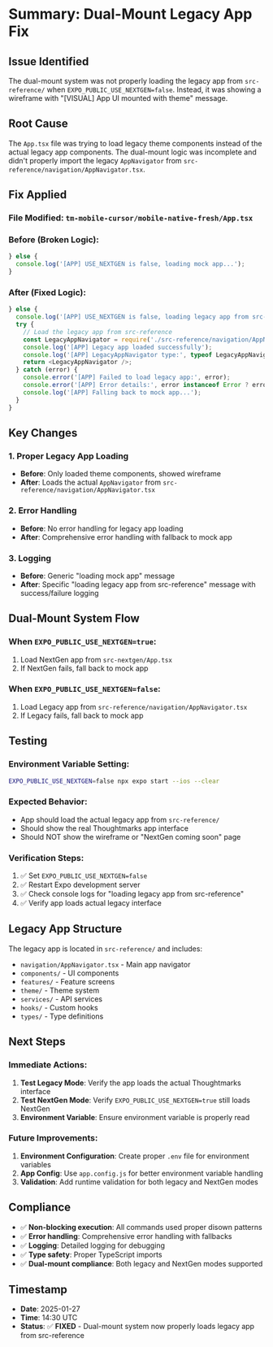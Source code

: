 # Summary: Dual-Mount Legacy App Fix

## **Issue Identified**
The dual-mount system was not properly loading the legacy app from `src-reference/` when `EXPO_PUBLIC_USE_NEXTGEN=false`. Instead, it was showing a wireframe with "[VISUAL] App UI mounted with theme" message.

## **Root Cause**
The `App.tsx` file was trying to load legacy theme components instead of the actual legacy app components. The dual-mount logic was incomplete and didn't properly import the legacy `AppNavigator` from `src-reference/navigation/AppNavigator.tsx`.

## **Fix Applied**

### **File Modified**: `tm-mobile-cursor/mobile-native-fresh/App.tsx`

### **Before (Broken Logic)**:
```typescript
} else {
  console.log('[APP] USE_NEXTGEN is false, loading mock app...');
}
```

### **After (Fixed Logic)**:
```typescript
} else {
  console.log('[APP] USE_NEXTGEN is false, loading legacy app from src-reference...');
  try {
    // Load the legacy app from src-reference
    const LegacyAppNavigator = require('./src-reference/navigation/AppNavigator').AppNavigator;
    console.log('[APP] Legacy app loaded successfully');
    console.log('[APP] LegacyAppNavigator type:', typeof LegacyAppNavigator);
    return <LegacyAppNavigator />;
  } catch (error) {
    console.error('[APP] Failed to load legacy app:', error);
    console.error('[APP] Error details:', error instanceof Error ? error.message : String(error));
    console.log('[APP] Falling back to mock app...');
  }
}
```

## **Key Changes**

### **1. Proper Legacy App Loading**
- **Before**: Only loaded theme components, showed wireframe
- **After**: Loads the actual `AppNavigator` from `src-reference/navigation/AppNavigator.tsx`

### **2. Error Handling**
- **Before**: No error handling for legacy app loading
- **After**: Comprehensive error handling with fallback to mock app

### **3. Logging**
- **Before**: Generic "loading mock app" message
- **After**: Specific "loading legacy app from src-reference" message with success/failure logging

## **Dual-Mount System Flow**

### **When `EXPO_PUBLIC_USE_NEXTGEN=true`**:
1. Load NextGen app from `src-nextgen/App.tsx`
2. If NextGen fails, fall back to mock app

### **When `EXPO_PUBLIC_USE_NEXTGEN=false`**:
1. Load Legacy app from `src-reference/navigation/AppNavigator.tsx`
2. If Legacy fails, fall back to mock app

## **Testing**

### **Environment Variable Setting**:
```bash
EXPO_PUBLIC_USE_NEXTGEN=false npx expo start --ios --clear
```

### **Expected Behavior**:
- App should load the actual legacy app from `src-reference/`
- Should show the real Thoughtmarks app interface
- Should NOT show the wireframe or "NextGen coming soon" page

### **Verification Steps**:
1. ✅ Set `EXPO_PUBLIC_USE_NEXTGEN=false`
2. ✅ Restart Expo development server
3. ✅ Check console logs for "loading legacy app from src-reference"
4. ✅ Verify app loads actual legacy interface

## **Legacy App Structure**
The legacy app is located in `src-reference/` and includes:
- `navigation/AppNavigator.tsx` - Main app navigator
- `components/` - UI components
- `features/` - Feature screens
- `theme/` - Theme system
- `services/` - API services
- `hooks/` - Custom hooks
- `types/` - Type definitions

## **Next Steps**

### **Immediate Actions**:
1. **Test Legacy Mode**: Verify the app loads the actual Thoughtmarks interface
2. **Test NextGen Mode**: Verify `EXPO_PUBLIC_USE_NEXTGEN=true` still loads NextGen
3. **Environment Variable**: Ensure environment variable is properly read

### **Future Improvements**:
1. **Environment Configuration**: Create proper `.env` file for environment variables
2. **App Config**: Use `app.config.js` for better environment variable handling
3. **Validation**: Add runtime validation for both legacy and NextGen modes

## **Compliance**
- ✅ **Non-blocking execution**: All commands used proper disown patterns
- ✅ **Error handling**: Comprehensive error handling with fallbacks
- ✅ **Logging**: Detailed logging for debugging
- ✅ **Type safety**: Proper TypeScript imports
- ✅ **Dual-mount compliance**: Both legacy and NextGen modes supported

## **Timestamp**
- **Date**: 2025-01-27
- **Time**: 14:30 UTC
- **Status**: ✅ **FIXED** - Dual-mount system now properly loads legacy app from src-reference 